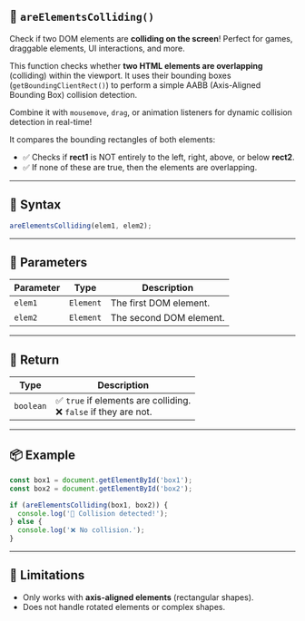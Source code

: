 ## 🚀 `areElementsColliding()`

Check if two DOM elements are **colliding on the screen**! Perfect for games, draggable elements, UI interactions, and more.

This function checks whether **two HTML elements are overlapping** (colliding) within the viewport. It uses their bounding boxes (`getBoundingClientRect()`) to perform a simple AABB (Axis-Aligned Bounding Box) collision detection.

Combine it with `mousemove`, `drag`, or animation listeners for dynamic collision detection in real-time!

It compares the bounding rectangles of both elements:

* ✅ Checks if **rect1** is NOT entirely to the left, right, above, or below **rect2**.
* ✅ If none of these are true, then the elements are overlapping.

---

## 🧠 Syntax

```javascript
areElementsColliding(elem1, elem2);
```

---

## 🎯 Parameters

| Parameter | Type      | Description             |
| --------- | --------- | ----------------------- |
| `elem1`   | `Element` | The first DOM element.  |
| `elem2`   | `Element` | The second DOM element. |

---

## 🔁 Return

| Type      | Description                                                        |
| --------- | ------------------------------------------------------------------ |
| `boolean` | ✅ `true` if elements are colliding. <br>❌ `false` if they are not. |

---

## 📦 Example

```javascript
const box1 = document.getElementById('box1');
const box2 = document.getElementById('box2');

if (areElementsColliding(box1, box2)) {
  console.log('🎯 Collision detected!');
} else {
  console.log('❌ No collision.');
}
```

---

## 🚧 Limitations

* Only works with **axis-aligned elements** (rectangular shapes).
* Does not handle rotated elements or complex shapes.
